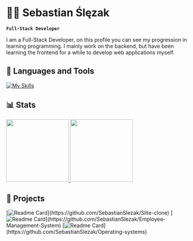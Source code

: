 # 👨‍💻 Sebastian Ślęzak

**`Full-Stack Developer`**

I am a Full-Stack Developer, on this profile you can see my progression in learning programming. I mainly work on the backend, but have been learning the frontend for a while to develop web applications myself.

## 📖 Languages and Tools

[![My Skills](https://skillicons.dev/icons?i=html,css,tailwind,js,c,cpp,linux,postgres,mysql)](https://skillicons.dev)
  
## 📊 Stats

<a href="https://github.com/SebastianSlezak">
  <img height="168,5em" src="https://github-readme-stats.vercel.app/api?username=SebastianSlezak&show_icons=true&theme=tokyonight"/>
  <img height="168,5em" src="https://github-readme-stats.vercel.app/api/top-langs/?username=SebastianSlezak&layout=compact&langs_count=7&theme=tokyonight"/>
</a>

## 🔨 Projects

[![Readme Card](https://github-readme-stats.vercel.app/api/pin/?username=SebastianSlezak&repo=Slite-clone&show_icons=true&theme=tokyonight&layout=black?")](https://github.com/SebastianSlezak/Slite-clone)
[![Readme Card](https://github-readme-stats.vercel.app/api/pin/?username=SebastianSlezak&repo=Employee-Management-System&show_icons=true&theme=tokyonight&layout=black?")](https://github.com/SebastianSlezak/Employee-Management-System)
[![Readme Card](https://github-readme-stats.vercel.app/api/pin/?username=SebastianSlezak&repo=Operating-systems&show_icons=true&theme=tokyonight&layout=black?")](https://github.com/SebastianSlezak/Operating-systems)
